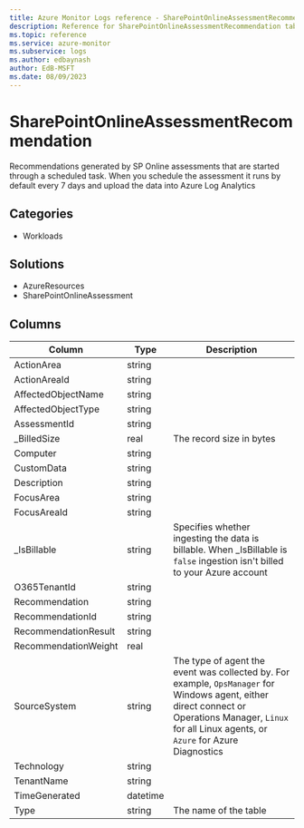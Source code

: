 ```yaml
---
title: Azure Monitor Logs reference - SharePointOnlineAssessmentRecommendation
description: Reference for SharePointOnlineAssessmentRecommendation table in Azure Monitor Logs.
ms.topic: reference
ms.service: azure-monitor
ms.subservice: logs
ms.author: edbaynash
author: EdB-MSFT
ms.date: 08/09/2023
---
```


# SharePointOnlineAssessmentRecommendation

Recommendations generated by SP Online assessments that are started through a scheduled task. When you schedule the assessment it runs by default every 7 days and upload the data into Azure Log Analytics

## Categories

- Workloads
## Solutions

- AzureResources
- SharePointOnlineAssessment




## Columns

| Column | Type | Description |
|---|---|---|
| ActionArea | string |   |
| ActionAreaId | string |   |
| AffectedObjectName | string |   |
| AffectedObjectType | string |   |
| AssessmentId | string |   |
| _BilledSize | real | The record size in bytes |
| Computer | string |   |
| CustomData | string |   |
| Description | string |   |
| FocusArea | string |   |
| FocusAreaId | string |   |
| _IsBillable | string | Specifies whether ingesting the data is billable. When _IsBillable is `false` ingestion isn't billed to your Azure account |
| O365TenantId | string |   |
| Recommendation | string |   |
| RecommendationId | string |   |
| RecommendationResult | string |   |
| RecommendationWeight | real |   |
| SourceSystem | string | The type of agent the event was collected by. For example, `OpsManager` for Windows agent, either direct connect or Operations Manager, `Linux` for all Linux agents, or `Azure` for Azure Diagnostics |
| Technology | string |   |
| TenantName | string |   |
| TimeGenerated | datetime |   |
| Type | string | The name of the table |
